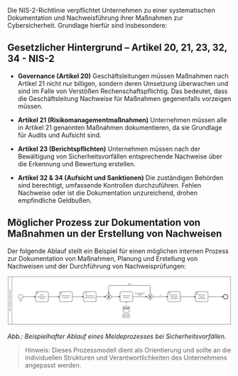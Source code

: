 Die NIS-2-Richtlinie verpflichtet Unternehmen zu einer systematischen Dokumentation und Nachweisführung ihrer Maßnahmen zur Cybersicherheit. Grundlage hierfür sind insbesondere:

## Gesetzlicher Hintergrund – Artikel 20, 21, 23, 32, 34 - NIS-2

- **Governance (Artikel 20)** Geschäftsleitungen müssen Maßnahmen nach Artikel 21 nicht nur billigen, sondern deren Umsetzung überwachen und sind im Falle von Verstößen Rechenschaftspflichtig. Das bedeutet, dass die Geschäftsleitung Nachweise für Maßnahmen gegenenfalls vorzeigen müssen.

- **Artikel 21 (Risikomanagementmaßnahmen)** Unternehmen müssen alle in Artikel 21 genannten Maßnahmen dokumentieren, da sie Grundlage für Audits und Aufsicht sind.

- **Artikel 23 (Berichtspflichten)** Unternehmen müssen nach der Bewältigung von Sicherheitsvorfällen entsprechende Nachweise über die Erkennung und Bewertung erstellen.

- **Artikel 32 & 34 (Aufsicht und Sanktionen)** Die zuständigen Behörden sind berechtigt, umfassende Kontrollen durchzuführen. Fehlen Nachweise oder ist die Dokumentation unzureichend, drohen empfindliche Geldbußen.



## Möglicher Prozess zur Dokumentation von Maßnahmen un der Erstellung von Nachweisen

Der folgende Ablauf stellt ein Beispiel für einen möglichen internen Prozess zur Dokumentation von Maßnahmen, Planung und Erstellung von Nachweisen und der Durchführung von Nachweisprüfungen:

![Prozessmodell zur Meldung von Sicherheitsvorfällen](media/Prozess_Nachweispflicht.png)

*Abb.: Beispielhafter Ablauf eines Meldeprozesses bei Sicherheitsvorfällen.*

> Hinweis: Dieses Prozessmodell dient als Orientierung und sollte an die individuellen Strukturen und Verantwortlichkeiten des Unternehmens angepasst werden.




